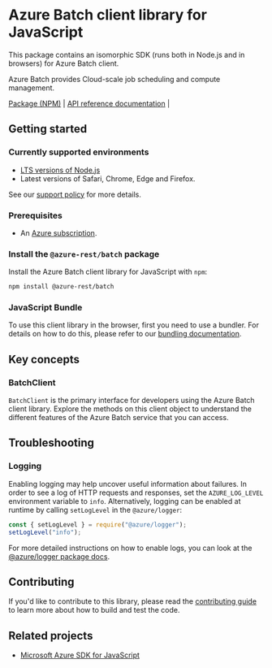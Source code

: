 # Azure Batch client library for JavaScript

This package contains an isomorphic SDK (runs both in Node.js and in browsers) for Azure Batch client.

Azure Batch provides Cloud-scale job scheduling and compute management.

[Package (NPM)](https://www.npmjs.com/package/@azure-rest/batch) |
[API reference documentation](https://docs.microsoft.com/javascript/api/@azure-rest/batch?view=azure-node-preview) |

## Getting started

### Currently supported environments

- [LTS versions of Node.js](https://github.com/nodejs/release#release-schedule)
- Latest versions of Safari, Chrome, Edge and Firefox.

See our [support policy](https://github.com/Azure/azure-sdk-for-js/blob/main/SUPPORT.md) for more details.

### Prerequisites

- An [Azure subscription][azure_sub].

### Install the `@azure-rest/batch` package

Install the Azure Batch client library for JavaScript with `npm`:

```bash
npm install @azure-rest/batch
```



### JavaScript Bundle
To use this client library in the browser, first you need to use a bundler. For details on how to do this, please refer to our [bundling documentation](https://aka.ms/AzureSDKBundling).

## Key concepts

### BatchClient

`BatchClient` is the primary interface for developers using the Azure Batch client library. Explore the methods on this client object to understand the different features of the Azure Batch service that you can access.

## Troubleshooting

### Logging

Enabling logging may help uncover useful information about failures. In order to see a log of HTTP requests and responses, set the `AZURE_LOG_LEVEL` environment variable to `info`. Alternatively, logging can be enabled at runtime by calling `setLogLevel` in the `@azure/logger`:

```javascript
const { setLogLevel } = require("@azure/logger");
setLogLevel("info");
```

For more detailed instructions on how to enable logs, you can look at the [@azure/logger package docs](https://github.com/Azure/azure-sdk-for-js/tree/main/sdk/core/logger).


## Contributing

If you'd like to contribute to this library, please read the [contributing guide]() to learn more about how to build and test the code.

## Related projects

- [Microsoft Azure SDK for JavaScript](https://github.com/Azure/azure-sdk-for-js)


[azure_sub]: https://azure.microsoft.com/free/
[azure_portal]: https://portal.azure.com
[azure_identity]: https://github.com/Azure/azure-sdk-for-js/tree/main/sdk/identity/identity
[defaultazurecredential]: https://github.com/Azure/azure-sdk-for-js/tree/main/sdk/identity/identity#defaultazurecredential
